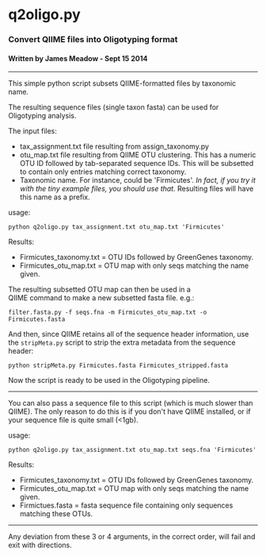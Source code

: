 # q2oligo.py 

### Convert QIIME files into Oligotyping format

#### Written by James Meadow - Sept 15 2014

----------


This simple python script subsets QIIME-formatted files by taxonomic name. 

The resulting sequence files (single taxon fasta) can be used for Oligotyping analysis.   

The input files: 
    
* tax_assignment.txt file resulting from assign_taxonomy.py 
* otu_map.txt  file resulting from QIIME OTU clustering. 
    This has a numeric OTU ID followed by tab-separated
    sequence IDs. This will be subsetted to contain only 
    entries matching correct taxonomy. 
* Taxonomic name. For instance, could be 'Firmicutes'.
*In fact, if you try it with the tiny example files, you should use that.*
Resulting files will have this name as a prefix. 

usage: 

```
python q2oligo.py tax_assignment.txt otu_map.txt 'Firmicutes'
```


Results: 
  
* Firmicutes_taxonomy.txt = OTU IDs followed by GreenGenes taxonomy. 
* Firmicutes_otu_map.txt = OTU map with only seqs matching the name given. 

The resulting subsetted OTU map can then be used in a  
  QIIME command to make a new subsetted fasta file. 
  e.g.: 
  
```
filter.fasta.py -f seqs.fna -m Firmicutes_otu_map.txt -o Firmicutes.fasta
```
And then, since QIIME retains all of the sequence header information, use the `stripMeta.py` script to strip the extra metadata from the sequence header:

``` 
python stripMeta.py Firmicutes.fasta Firmicutes_stripped.fasta
```

Now the script is ready to be used in the Oligotyping pipeline. 

------

You can also pass a sequence file to this script (which is much slower than QIIME). 
The only reason to do this is if you don't have QIIME installed, or if your sequence file
is quite small (<1gb). 

usage: 

```
python q2oligo.py tax_assignment.txt otu_map.txt seqs.fna 'Firmicutes'
```


Results:

* Firmicutes_taxonomy.txt = OTU IDs followed by GreenGenes taxonomy.
* Firmicutes_otu_map.txt = OTU map with only seqs matching the name given.
* Firmictues.fasta = fasta sequence file containing only sequences matching these OTUs. 


-------

Any deviation from these 3 or 4 arguments, in the correct order, will 
fail and exit with directions. 
